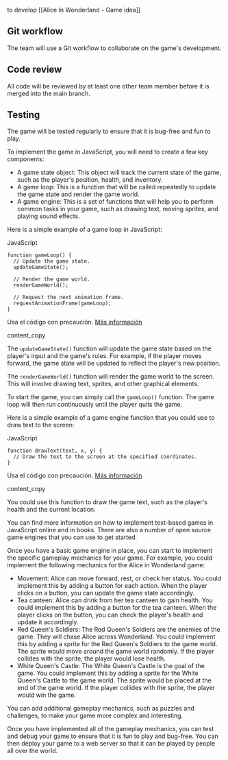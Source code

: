 to develop [[Alice In Wonderland - Game idea]]  

## Git workflow

 The team will use a Git workflow to collaborate on the game's development.

## Code review

 All code will be reviewed by at least one other team member before it is merged into the main branch.

## Testing

 The game will be tested regularly to ensure that it is bug-free and fun to play.
  
To implement the game in JavaScript, you will need to create a few key components:

- A game state object: This object will track the current state of the game, such as the player's position, health, and inventory.
- A game loop: This is a function that will be called repeatedly to update the game state and render the game world.
- A game engine: This is a set of functions that will help you to perform common tasks in your game, such as drawing text, moving sprites, and playing sound effects.

Here is a simple example of a game loop in JavaScript:

JavaScript

```
function gameLoop() {
  // Update the game state.
  updateGameState();

  // Render the game world.
  renderGameWorld();

  // Request the next animation frame.
  requestAnimationFrame(gameLoop);
}
```

Usa el código con precaución. [Más información](https://bard.google.com/faq#coding)

content_copy

The `updateGameState()` function will update the game state based on the player's input and the game's rules. For example, if the player moves forward, the game state will be updated to reflect the player's new position.

The `renderGameWorld()` function will render the game world to the screen. This will involve drawing text, sprites, and other graphical elements.

To start the game, you can simply call the `gameLoop()` function. The game loop will then run continuously until the player quits the game.

Here is a simple example of a game engine function that you could use to draw text to the screen:

JavaScript

```
function drawText(text, x, y) {
  // Draw the text to the screen at the specified coordinates.
}
```

Usa el código con precaución. [Más información](https://bard.google.com/faq#coding)

content_copy

You could use this function to draw the game text, such as the player's health and the current location.

You can find more information on how to implement text-based games in JavaScript online and in books. There are also a number of open source game engines that you can use to get started.

Once you have a basic game engine in place, you can start to implement the specific gameplay mechanics for your game. For example, you could implement the following mechanics for the Alice in Wonderland game:

- Movement: Alice can move forward, rest, or check her status. You could implement this by adding a button for each action. When the player clicks on a button, you can update the game state accordingly.
- Tea canteen: Alice can drink from her tea canteen to gain health. You could implement this by adding a button for the tea canteen. When the player clicks on the button, you can check the player's health and update it accordingly.
- Red Queen's Soldiers: The Red Queen's Soldiers are the enemies of the game. They will chase Alice across Wonderland. You could implement this by adding a sprite for the Red Queen's Soldiers to the game world. The sprite would move around the game world randomly. If the player collides with the sprite, the player would lose health.
- White Queen's Castle: The White Queen's Castle is the goal of the game. You could implement this by adding a sprite for the White Queen's Castle to the game world. The sprite would be placed at the end of the game world. If the player collides with the sprite, the player would win the game.

You can add additional gameplay mechanics, such as puzzles and challenges, to make your game more complex and interesting.

Once you have implemented all of the gameplay mechanics, you can test and debug your game to ensure that it is fun to play and bug-free. You can then deploy your game to a web server so that it can be played by people all over the world.
